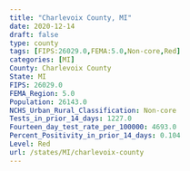 ```yaml
---
title: "Charlevoix County, MI"
date: 2020-12-14
draft: false
type: county
tags: [FIPS:26029.0,FEMA:5.0,Non-core,Red]
categories: [MI]
County: Charlevoix County
State: MI
FIPS: 26029.0
FEMA_Region: 5.0
Population: 26143.0
NCHS_Urban_Rural_Classification: Non-core
Tests_in_prior_14_days: 1227.0
Fourteen_day_test_rate_per_100000: 4693.0
Percent_Positivity_in_prior_14_days: 0.104
Level: Red
url: /states/MI/charlevoix-county
---
```




